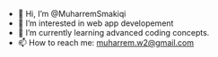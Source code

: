 - 👋 Hi, I’m @MuharremSmakiqi
- 👀 I’m interested in web app developement
- 🌱 I’m currently learning advanced coding concepts. 
- 📫 How to reach me: muharrem.w2@gmail.com

<!---
MuharremSmakiqi/MuharremSmakiqi is a ✨ special ✨ repository because its `README.md` (this file) appears on your GitHub profile.
You can click the Preview link to take a look at your changes.
--->
